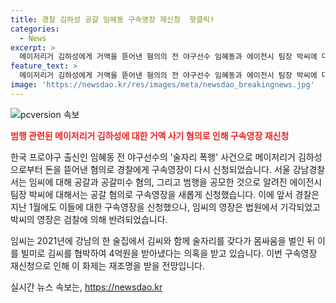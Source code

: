 ```yaml
---
title: 경찰 김하성 공갈 임혜동 구속영장 재신청  핫클릭!
categories:
  - News
excerpt: >
  메이저리거 김하성에게 거액을 뜯어낸 혐의의 전 야구선수 임혜동과 에이전시 팀장 박씨에 대한 구속영장이 재신청됐다. 지난 1월 구속영장이 기각된 임씨와 검찰이 반려한 박씨에 대해 경찰은 공갈과 공갈미수, 공모 혐의를 적용했다. 임씨는 2021년 강남 술집에서 김씨와 몸싸움을 벌인 뒤 4억원을 빼앗았다는 의혹이 있다.
feature_text: >
  메이저리거 김하성에게 거액을 뜯어낸 혐의의 전 야구선수 임혜동과 에이전시 팀장 박씨에 대한 구속영장이 재신청됐다. 지난 1월 구속영장이 기각된 임씨와 검찰이 반려한 박씨에 대해 경찰은 공갈과 공갈미수, 공모 혐의를 적용했다. 임씨는 2021년 강남 술집에서 김씨와 몸싸움을 벌인 뒤 4억원을 빼앗았다는 의혹이 있다.
image: 'https://newsdao.kr/res/images/meta/newsdao_breakingnews.jpg'
---
```


<p><img src="https://newsdao.kr/res/images/meta/newsdao_breakingnews.jpg" alt="pcversion 속보" /></p>

<p><b><span style="color: #ee2323;">범행 관련된 메이저리거 김하성에 대한 거액 사기 혐의로 인해 구속영장 재신청</span></b></p>

<p>한국 프로야구 출신인 임혜동 전 야구선수의 '술자리 폭행' 사건으로 메이저리거 김하성으로부터 돈을 뜯어낸 혐의로 경찰에게 구속영장이 다시 신청되었습니다. 서울 강남경찰서는 임씨에 대해 공갈과 공갈미수 혐의, 그리고 범행을 공모한 것으로 알려진 에이전시 팀장 박씨에 대해서는 공갈 혐의로 구속영장을 새롭게 신청했습니다. 이에 앞서 경찰은 지난 1월에도 이들에 대한 구속영장을 신청했으나, 임씨의 영장은 법원에서 기각되었고 박씨의 영장은 검찰에 의해 반려되었습니다.</p>

<p>임씨는 2021년에 강남의 한 술집에서 김씨와 함께 술자리를 갖다가 몸싸움을 벌인 뒤 이를 빌미로 김씨를 협박하여 4억원을 받아냈다는 의혹을 받고 있습니다. 이번 구속영장 재신청으로 인해 이 화제는 재조명을 받을 전망입니다.</p>
실시간 뉴스 속보는, <a href="https://newsdao.kr" rel="dofollow">https://newsdao.kr</a>



